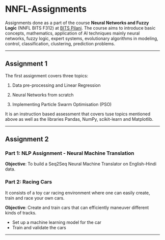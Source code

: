 # NNFL-Assignments

Assignments done as a part of the course **Neural Networks and Fuzzy Logic** (NNFL BITS F312) at [BITS Pilani](https://www.bits-pilani.ac.in/). The course aims to introduce basic concepts, mathematics, application of AI
techniques mainly neural networks, fuzzy logic, expert systems, evolutionary algorithms in modeling, control,
classification, clustering, prediction problems.

<hr>

## Assignment 1
The first assignment covers three topics:
1. Data pre-processing and Linear Regression 

2. Neural Networks from scratch 

3. Implementing Particle Swarm Optimisation (PSO)

It is an instruction based assessment that covers tuse topics mentioned above as well as the libraries Pandas, NumPy, scikit-learn and Matplotlib.


<hr>

## Assignment 2

### Part 1: NLP Assignment  - Neural Machine Translation


**Objective**: To build a Seq2Seq Neural Machine Translator on English-Hindi data.

### Part 2: Racing Cars 

It consists of a toy car racing environment where one can easily create, train and race your own cars. 

**Objective**: Create and train cars that can efficiently maneuver different kinds of tracks.
- Set up a machine learning model for the car
- Train and validate the cars


<hr>
